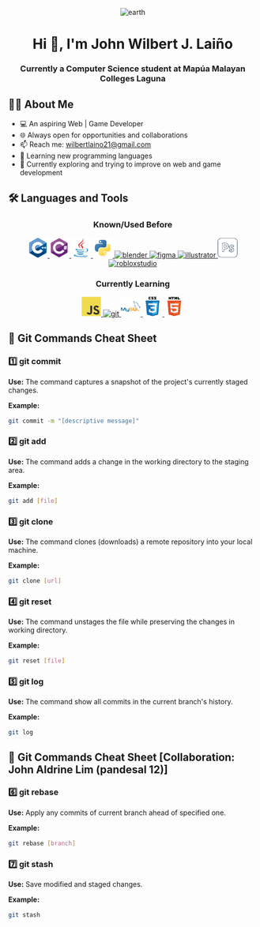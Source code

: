 <p align="center">
<img alt="earth"src="https://i.pinimg.com/originals/88/6a/66/886a665556086868270d117fe35d17bf.gif">
</p>

<h1 align="center">Hi 👋, I'm John Wilbert J. Laiño</h1>
<h3 align="center">Currently a Computer Science student at Mapúa Malayan Colleges Laguna</h3>

## 🧑‍💻 About Me 
- 💻 An aspiring Web | Game Developer
- 🌐 Always open for opportunities and collaborations
- 📫 Reach me: wilbertlaino21@gmail.com
- 🌟 Learning new programming languages
- 🌱 Currently exploring and trying to improve on web and game development

## 🛠 Languages and Tools

<div align="center">

<h3>Known/Used Before</h2>
<a href="https://www.w3schools.com/cpp/" target="_blank" rel="noreferrer"> <img src="https://raw.githubusercontent.com/devicons/devicon/master/icons/cplusplus/cplusplus-original.svg" alt="cplusplus" width="40" height="40"/>
</a> 
<a href="https://www.w3schools.com/cs/" target="_blank" rel="noreferrer"> <img src="https://raw.githubusercontent.com/devicons/devicon/master/icons/csharp/csharp-original.svg" alt="csharp" width="40" height="40"/> </a> 
<a href="https://www.java.com" target="_blank" rel="noreferrer"> <img src="https://raw.githubusercontent.com/devicons/devicon/master/icons/java/java-original.svg" alt="java" width="40" height="40"/> </a> 
<a href="https://www.python.org" target="_blank" rel="noreferrer"> <img src="https://raw.githubusercontent.com/devicons/devicon/master/icons/python/python-original.svg" alt="python" width="40" height="40"/> </a> 
<a href="https://www.blender.org/" target="_blank" rel="noreferrer"> <img src="https://download.blender.org/branding/community/blender_community_badge_white.svg" alt="blender" width="40" height="40"/> </a> 
<a href="https://www.figma.com/" target="_blank" rel="noreferrer"> <img src="https://www.vectorlogo.zone/logos/figma/figma-icon.svg" alt="figma" width="40" height="40"/> </a> 
<a href="https://www.adobe.com/in/products/illustrator.html" target="_blank" rel="noreferrer"> <img src="https://www.vectorlogo.zone/logos/adobe_illustrator/adobe_illustrator-icon.svg" alt="illustrator" width="40" height="40"/> </a> 
<a href="https://www.photoshop.com/en" target="_blank" rel="noreferrer"> <img src="https://raw.githubusercontent.com/devicons/devicon/master/icons/photoshop/photoshop-line.svg" alt="photoshop" width="40" height="40"/> </a> 
<a href="https://create.roblox.com" target="_blank"><img src="https://upload.wikimedia.org/wikipedia/commons/thumb/5/58/Roblox_Studio_logo_2021_present.svg/1024px-Roblox_Studio_logo_2021_present.svg.png" alt="robloxstudio" width="40" height="40"/></a>

</div>

<div align= "center">

<h3>Currently Learning</h3>
<a href="https://developer.mozilla.org/en-US/docs/Web/JavaScript" target="_blank" rel="noreferrer"> <img src="https://raw.githubusercontent.com/devicons/devicon/master/icons/javascript/javascript-original.svg" alt="javascript" width="40" height="40"/> </a> 
<a href="https://git-scm.com/" target="_blank" rel="noreferrer"> <img src="https://www.vectorlogo.zone/logos/git-scm/git-scm-icon.svg" alt="git" width="40" height="40"/> </a> 
<a href="https://www.mysql.com/" target="_blank" rel="noreferrer"> <img src="https://raw.githubusercontent.com/devicons/devicon/master/icons/mysql/mysql-original-wordmark.svg" alt="mysql" width="40" height="40"/> </a> <a href="https://www.w3schools.com/css/" target="_blank" rel="noreferrer"> <img src="https://raw.githubusercontent.com/devicons/devicon/master/icons/css3/css3-original-wordmark.svg" alt="css3" width="40" height="40"/> </a><a href="https://www.w3.org/html/" target="_blank" rel="noreferrer"> <img src="https://raw.githubusercontent.com/devicons/devicon/master/icons/html5/html5-original-wordmark.svg" alt="html5" width="40" height="40"/> </a>

</div>


##  📄 Git Commands Cheat Sheet

### 1️⃣ git commit
<b>Use:</b> The command captures a snapshot of the project's currently staged changes.

<b>Example:</b>
```bash
git commit -m "[descriptive message]"
```

### 2️⃣ git add
<b>Use:</b> The command adds a change in the working directory to the staging area.

<b>Example:</b>
```bash
git add [file]
```

### 3️⃣ git clone
<b>Use:</b> The command clones (downloads) a remote repository into your local machine.

<b>Example:</b>
```bash
git clone [url]
```

### 4️⃣ git reset
<b>Use:</b> The command unstages the file while preserving the changes in working directory.

<b>Example:</b>
```bash
git reset [file]
```

### 5️⃣ git log
<b>Use:</b> The command show all commits in the current branch's history.

<b>Example:</b>
```bash
git log
```

##  📄 Git Commands Cheat Sheet [Collaboration: John Aldrine Lim (pandesal 12)]

### 6️⃣ git rebase
<b>Use:</b> Apply any commits of current branch ahead of specified one.

<b>Example:</b>
```bash
git rebase [branch]
```

### 7️⃣ git stash
<b>Use:</b> Save modified and staged changes.

<b>Example:</b>
```bash
git stash
```

